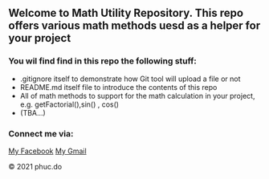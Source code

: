 ## Welcome to Math Utility Repository. This repo offers various math methods uesd as a helper for your project

### You wil find find in this repo the following stuff:
* .gitignore itself to demonstrate how Git tool will upload a file or not  
* README.md itself file to introduce the contents of this repo
* All of math methods to support for the math calculation in your project, e.g. getFactorial(),sin() , cos()
* (TBA...)

### Connect me via:
[My Facebook]()
[My Gmail](ngocphucdo2601@gmail.com)

© 2021 phuc.do